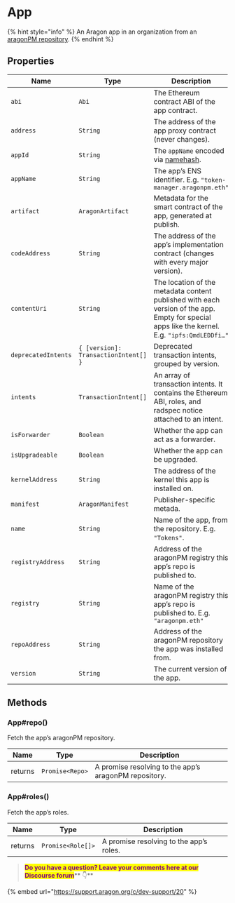 # App

{% hint style="info" %}
An Aragon app in an organization from an [aragonPM repository](../../aragonpm/).
{% endhint %}

## Properties

| Name                | Type                                 | Description                                                                                                                                   |
| ------------------- | ------------------------------------ | --------------------------------------------------------------------------------------------------------------------------------------------- |
| `abi`               | `Abi`                                | The Ethereum contract ABI of the app contract.                                                                                                |
| `address`           | `String`                             | The address of the app proxy contract (never changes).                                                                                        |
| `appId`             | `String`                             | The `appName` encoded via [namehash](https://eips.ethereum.org/EIPS/eip-137).                                                                 |
| `appName`           | `String`                             | The app’s ENS identifier. E.g. `"token-manager.aragonpm.eth"`                                                                                 |
| `artifact`          | `AragonArtifact`                     | Metadata for the smart contract of the app, generated at publish.                                                                             |
| `codeAddress`       | `String`                             | The address of the app’s implementation contract (changes with every major version).                                                          |
| `contentUri`        | `String`                             | The location of the metadata content published with each version of the app. Empty for special apps like the kernel. E.g. `"ipfs:QmdLEDDfi…"` |
| `deprecatedIntents` | `{ [version]: TransactionIntent[] }` | Deprecated transaction intents, grouped by version.                                                                                           |
| `intents`           | `TransactionIntent[]`                | An array of transaction intents. It contains the Ethereum ABI, roles, and radspec notice attached to an intent.                               |
| `isForwarder`       | `Boolean`                            | Whether the app can act as a forwarder.                                                                                                       |
| `isUpgradeable`     | `Boolean`                            | Whether the app can be upgraded.                                                                                                              |
| `kernelAddress`     | `String`                             | The address of the kernel this app is installed on.                                                                                           |
| `manifest`          | `AragonManifest`                     | Publisher-specific metada.                                                                                                                    |
| `name`              | `String`                             | Name of the app, from the repository. E.g. `"Tokens"`.                                                                                        |
| `registryAddress`   | `String`                             | Address of the aragonPM registry this app’s repo is published to.                                                                             |
| `registry`          | `String`                             | Name of the aragonPM registry this app’s repo is published to. E.g. `"aragonpm.eth"`                                                          |
| `repoAddress`       | `String`                             | Address of the aragonPM repository the app was installed from.                                                                                |
| `version`           | `String`                             | The current version of the app.                                                                                                               |

## Methods

### App#repo()

Fetch the app’s aragonPM repository.

| Name    | Type            | Description                                           |
| ------- | --------------- | ----------------------------------------------------- |
| returns | `Promise<Repo>` | A promise resolving to the app’s aragonPM repository. |

### App#roles()

Fetch the app’s roles.

| Name    | Type              | Description                             |
| ------- | ----------------- | --------------------------------------- |
| returns | `Promise<Role[]>` | A promise resolving to the app’s roles. |



> <mark style="color:purple;">**Do you have a question? Leave your comments here at our Discourse forum**</mark>** 👇**

{% embed url="https://support.aragon.org/c/dev-support/20" %}
